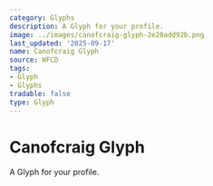 ```yaml
---
category: Glyphs
description: A Glyph for your profile.
image: ../images/canofcraig-glyph-2e20add92b.png
last_updated: '2025-09-17'
name: Canofcraig Glyph
source: WFCD
tags:
- Glyph
- Glyphs
tradable: false
type: Glyph
---
```


# Canofcraig Glyph

A Glyph for your profile.

